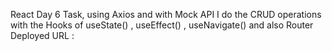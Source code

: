 React Day 6 Task,
 using Axios and with Mock API I do the CRUD operations with the Hooks of useState() , useEffect() , useNavigate() and also Router 
Deployed URL :